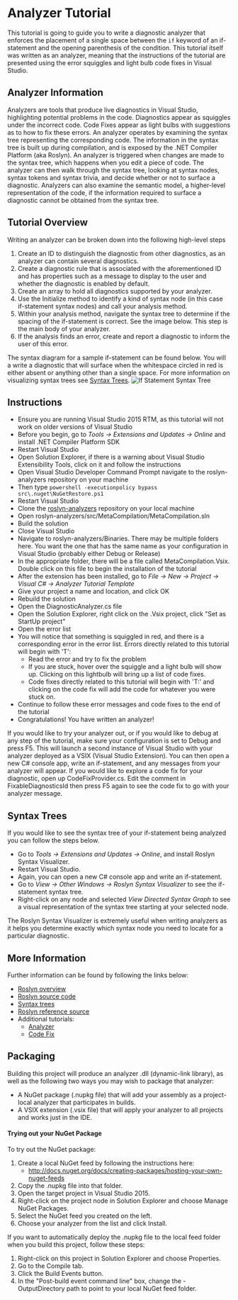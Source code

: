 Analyzer Tutorial
=================

This tutorial is going to guide you to write a diagnostic analyzer that enforces the placement of a single space between the `if` keyword of an if-statement and the opening parenthesis of the condition.
This tutorial itself was written as an analyzer, meaning that the instructions of the tutorial are presented using the error squiggles and light bulb code fixes in Visual Studio.

Analyzer Information
--------------------
Analyzers are tools that produce live diagnostics in Visual Studio, highlighting potential problems in the code. Diagnostics appear as squiggles under the incorrect code. Code Fixes appear as light bulbs with suggestions as to how to fix these errors.
An analyzer operates by examining the syntax tree representing the corresponding code.
The information in the syntax tree is built up during compilation, and is exposed by the .NET Compiler Platform (aka Roslyn). An analyzer is triggered when changes are made to the syntax tree, which happens when you edit a piece of code. The analyzer can then walk through the syntax tree, looking at syntax nodes, syntax tokens and syntax trivia, and decide whether or not to surface a diagnostic.
Analyzers can also examine the semantic model, a higher-level representation of the code, if the information required to surface a diagnostic cannot be obtained from the syntax tree.

Tutorial Overview
------------
Writing an analyzer can be broken down into the following high-level steps

1. Create an ID to distinguish the diagnostic from other diagnostics, as an analyzer can contain several diagnostics.
1. Create a diagnostic rule that is associated with the aforementioned ID and has properties such as a message to display to the user and whether the diagnostic is enabled by default.
1. Create an array to hold all diagnostics supported by your analyzer.
1. Use the Initialize method to identify a kind of syntax node (in this case if-statement syntax nodes) and call your analysis method.
1. Within your analysis method, navigate the syntax tree to determine if the spacing of the if-statement is correct. See the image below. This step is the main body of your analyzer.
1. If the analysis finds an error, create and report a diagnostic to inform the user of this error.

The syntax diagram for a sample if-statement can be found below. You will a write a diagnostic that will surface when the whitespace circled in red is either absent or anything other than a single space. 
For more information on visualizing syntax trees see [Syntax Trees](https://github.com/dotnet/roslyn-analyzers/blob/master/src/MetaCompilation/MetaCompilation/MetaCompilation/ReadMe.md#syntax-trees).
![If Statement Syntax Tree](https://github.com/dotnet/roslyn-analyzers/blob/master/src/MetaCompilation/MetaCompilation/MetaCompilation/IfSyntaxTree.jpg)

Instructions
------------
* Ensure you are running Visual Studio 2015 RTM, as this tutorial will not work on older versions of Visual Studio
* Before you begin, go to *Tools -> Extensions and Updates -> Online* and install .NET Compiler Platform SDK
* Restart Visual Studio
* Open Solution Explorer, if there is a warning about Visual Studio Extensibility Tools, click on it and follow the instructions
* Open Visual Studio Developer Command Prompt navigate to the roslyn-analyzers repository on your machine
* Then type `powershell -executionpolicy bypass src\.nuget\NuGetRestore.ps1`
* Restart Visual Studio
* Clone the [roslyn-analyzers](https://github.com/dotnet/roslyn-analyzers) repository on your local machine
* Open roslyn-analyzers/src/MetaCompilation/MetaCompilation.sln
* Build the solution
* Close Visual Studio
* Navigate to roslyn-analyzers/Binaries. There may be multiple folders here. You want the one that has the same name as your configuration in Visual Studio (probably either Debug or Release)
* In the appropriate folder, there will be a file called MetaCompilation.Vsix. Double click on this file to begin the installation of the tutorial
* After the extension has been installed, go to *File -> New -> Project -> Visual C# -> Analyzer Tutorial Template*
* Give your project a name and location, and click OK
* Rebuild the solution
* Open the DiagnosticAnalyzer.cs file
* Open the Solution Explorer, right click on the .Vsix project, click "Set as StartUp project"
* Open the error list
* You will notice that something is squiggled in red, and there is a corresponding error in the error list. Errors directly related to this tutorial will begin with 'T':
	* Read the error and try to fix the problem
	* If you are stuck, hover over the squiggle and a light bulb will show up. Clicking on this lightbulb will bring up a list of code fixes.
	* Code fixes directly related to this tutorial will begin with 'T:' and clicking on the code fix will add the code for whatever you were stuck on.
* Continue to follow these error messages and code fixes to the end of the tutorial
* Congratulations! You have written an analyzer!

If you would like to try your analyzer out, or if you would like to debug at any step of the tutorial, make sure your configuration is set to Debug and press F5. This will launch a second instance of Visual Studio with your analyzer deployed as a VSIX (Visual Studio Extension). You can then open a new C# console app, write an if-statement, and any messages from your analyzer will appear.
If you would like to explore a code fix for your diagnostic, open up CodeFixProvider.cs. Edit the comment in FixableDiagnosticsId then press F5 again to see the code fix to go with your analyzer message.

Syntax Trees
------------
If you would like to see the syntax tree of your if-statement being analyzed you can follow the steps below.

* Go to *Tools -> Extensions and Updates -> Online*, and install Roslyn Syntax Visualizer.
* Restart Visual Studio.
* Again, you can open a new C# console app and write an if-statement.
* Go to *View -> Other Windows -> Roslyn Syntax Visualizer* to see the if-statement syntax tree.
* Right-click on any node and selected *View Directed Syntax Graph* to see a visual representation of the syntax tree starting at your selected node.

The Roslyn Syntax Visualizer is extremely useful when writing analyzers as it helps you determine exactly which syntax node you need to locate for a particular diagnostic.

More Information
----------------
Further information can be found by following the links below:
- [Roslyn overview](https://github.com/dotnet/roslyn/wiki/Roslyn%20Overview)
- [Roslyn source code](https://github.com/dotnet/roslyn)
- [Syntax trees](http://blogs.msdn.com/b/csharpfaq/archive/2014/04/17/visualizing-roslyn-syntax-trees.aspx)
- [Roslyn reference source](http://source.roslyn.codeplex.com/)
- Additional tutorials:
	- [Analyzer](https://msdn.microsoft.com/en-us/magazine/dn879356.aspx)
	- [Code Fix](https://msdn.microsoft.com/en-us/magazine/Dn904670.aspx)

Packaging
---------
Building this project will produce an analyzer .dll (dynamic-link library), as well as the following two ways you may wish to package that analyzer:

- A NuGet package (.nupkg file) that will add your assembly as a
	   project-local analyzer that participates in builds.
- A VSIX extension (.vsix file) that will apply your analyzer to all projects
	   and works just in the IDE.

#### Trying out your NuGet Package

To try out the NuGet package:

1. Create a local NuGet feed by following the instructions here: 
 	- http://docs.nuget.org/docs/creating-packages/hosting-your-own-nuget-feeds
1. Copy the .nupkg file into that folder.
1. Open the target project in Visual Studio 2015.
1. Right-click on the project node in Solution Explorer and choose Manage NuGet Packages.
1. Select the NuGet feed you created on the left.
1. Choose your analyzer from the list and click Install.

If you want to automatically deploy the .nupkg file to the local feed folder when you build this project, follow these steps:

1. Right-click on this project in Solution Explorer and choose Properties.
1. Go to the Compile tab.
1. Click the Build Events button.
1. In the "Post-build event command line" box, change the -OutputDirectory path to point to your 
   local NuGet feed folder.